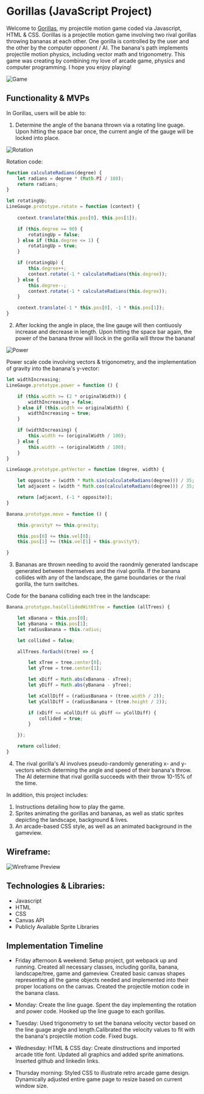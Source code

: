 # Gorillas (JavaScript Project)

Welcome to [Gorillas](https://arnobdam.github.io/Gorillas/), my projectile motion game coded via Javascript, HTML & CSS. Gorillas is a projectile motion game involving two rival gorillas throwing bananas at each other. One gorilla is controlled by the user and the other by the computer opponent / AI. The banana's path implements projectile motion physics, including vector math and trigonometry. This game was creating by combining my love of arcade game, physics and computer programming. I hope you enjoy playing!

![Game]('./images/gamegif.gif')

## Functionality & MVPs

In Gorillas, users will be able to:

1. Determine the angle of the banana thrown via a rotating line guage. Upon hitting the space bar once, the current angle of the gauge will be locked into place.

![Rotation]('./images/rotation.gif')

Rotation code:
```js
function calculateRadians(degree) {
    let radians = degree * (Math.PI / 180);
    return radians;
}

let rotatingUp;
LineGauge.prototype.rotate = function (context) {
    
    context.translate(this.pos[0], this.pos[1]);

    if (this.degree >= 90) {
        rotatingUp = false;
    } else if (this.degree <= 1) {
        rotatingUp = true;
    }

    if (rotatingUp) {
        this.degree++;
        context.rotate(-1 * calculateRadians(this.degree));
    } else {
        this.degree--;
        context.rotate(-1 * calculateRadians(this.degree));
    }

    context.translate(-1 * this.pos[0], -1 * this.pos[1]);
}
```
2. After locking the angle in place, the line gauge will then contiuosly increase and decrease in length. Upon hitting the space bar again, the power of the banana throw will llock in the gorilla will throw the banana!

![Power]('./images/power.gif')

Power scale code involving vectors & trigonometry, and the implementation of gravity into the banana's y-vector:
```js
let widthIncreasing;
LineGauge.prototype.power = function () {

    if (this.width >= (2 * originalWidth)) {
        widthIncreasing = false;
    } else if (this.width <= originalWidth) {
        widthIncreasing = true;
    }

    if (widthIncreasing) {
        this.width += (originalWidth / 100);
    } else {
        this.width -= (originalWidth / 100);
    }
}

LineGauge.prototype.getVector = function (degree, width) {

    let opposite = (width * Math.sin(calculateRadians(degree))) / 35;
    let adjacent = (width * Math.cos(calculateRadians(degree))) / 35;

    return [adjacent, (-1 * opposite)];
}

Banana.prototype.move = function () {

    this.gravityY += this.gravity;

    this.pos[0] += this.vel[0];
    this.pos[1] += (this.vel[1] + this.gravityY);

}
```
3. Bananas are thrown needing to avoid the raondmly generated landscape generated between themselves and the rival gorilla. If the banana collides with any of the landscape, the game boundaries or the rival gorilla, the turn switches.

Code for the banana colliding each tree in the landscape:
```js
Banana.prototype.hasCollidedWithTree = function (allTrees) {

    let xBanana = this.pos[0];
    let yBanana = this.pos[1];
    let radiusBanana = this.radius;

    let collided = false;

    allTrees.forEach((tree) => {

        let xTree = tree.center[0];
        let yTree = tree.center[1];

        let xDiff = Math.abs(xBanana - xTree);
        let yDiff = Math.abs(yBanana - yTree);

        let xCollDiff = (radiusBanana + (tree.width / 2));
        let yCollDiff = (radiusBanana + (tree.height / 2));

        if (xDiff <= xCollDiff && yDiff <= yCollDiff) {
            collided = true;
        }

    });

    return collided;
}
```
4. The rival gorilla's AI involves pseudo-randomly generating x- and y-vectors which determing the angle and speed of their banana's throw. The AI determine that rival gorilla succeeds with their throw 10-15% of the time.

In addition, this project includes:

1. Instructions detailing how to play the game.
2. Sprites animating the gorillas and bananas, as well as static sprites depicting the landscape, background & lives.
3. An arcade-based CSS style, as well as an animated background in the gameview.

## Wireframe:

![Wireframe Preview](https://wireframe.cc/pro/pp/89fcc9894600345)

## Technologies & Libraries:

- Javascript
- HTML
- CSS
- Canvas API
- Publicly Available Sprite Libraries

## Implementation Timeline 

- Friday afternoon & weekend: Setup project, got webpack up and running. Created all necessary classes, including gorilla, banana, landscape/tree, game and gameview. Created basic canvas shapes representing all the game objects needed and implemented into their proper locations on the canvas. Created the projectile motion code in the banana class. 

- Monday: Create the line guage. Spent the day implementing the rotation and power code. Hooked up the line guage to each gorillas. 

- Tuesday: Used trigonometry to set the banana velocity vector based on the line guage angle and length.Calibrated the velocity values to fit with the banana's projectile motion code. Fixed bugs.

- Wednesday: HTML & CSS day: Create dinstructions and imported arcade title font. Updated all graphics and added sprite animations. Inserted github and linkedin links.

- Thursday morning: Styled CSS to illustrate retro arcade game design. Dynamically adjusted entire game page to resize based on current window size.




